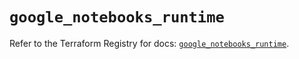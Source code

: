 # `google_notebooks_runtime`

Refer to the Terraform Registry for docs: [`google_notebooks_runtime`](https://registry.terraform.io/providers/hashicorp/google/6.41.0/docs/resources/notebooks_runtime).
